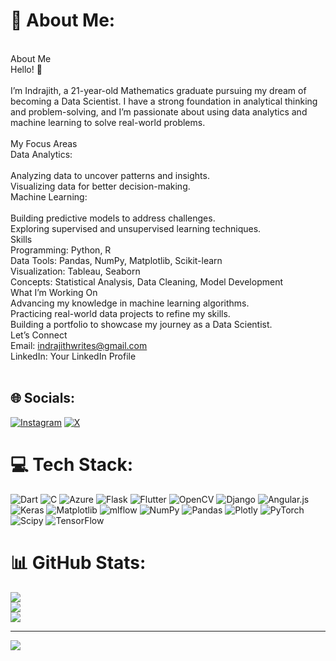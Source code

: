 # 💫 About Me:
<br>About Me<br>Hello! 👋<br><br>I’m Indrajith, a 21-year-old Mathematics graduate pursuing my dream of becoming a Data Scientist. I have a strong foundation in analytical thinking and problem-solving, and I’m passionate about using data analytics and machine learning to solve real-world problems.<br><br>My Focus Areas<br>Data Analytics:<br><br>Analyzing data to uncover patterns and insights.<br>Visualizing data for better decision-making.<br>Machine Learning:<br><br>Building predictive models to address challenges.<br>Exploring supervised and unsupervised learning techniques.<br>Skills<br>Programming: Python, R<br>Data Tools: Pandas, NumPy, Matplotlib, Scikit-learn<br>Visualization: Tableau, Seaborn<br>Concepts: Statistical Analysis, Data Cleaning, Model Development<br>What I’m Working On<br>Advancing my knowledge in machine learning algorithms.<br>Practicing real-world data projects to refine my skills.<br>Building a portfolio to showcase my journey as a Data Scientist.<br>Let’s Connect<br>Email: indrajithwrites@gmail.com<br>LinkedIn: Your LinkedIn Profile<br><br>


## 🌐 Socials:
[![Instagram](https://img.shields.io/badge/Instagram-%23E4405F.svg?logo=Instagram&logoColor=white)](https://instagram.com/indrxjith) [![X](https://img.shields.io/badge/X-black.svg?logo=X&logoColor=white)](https://x.com/xndrajith) 

# 💻 Tech Stack:
![Dart](https://img.shields.io/badge/dart-%230175C2.svg?style=for-the-badge&logo=dart&logoColor=white) ![C](https://img.shields.io/badge/c-%2300599C.svg?style=for-the-badge&logo=c&logoColor=white) ![Azure](https://img.shields.io/badge/azure-%230072C6.svg?style=for-the-badge&logo=microsoftazure&logoColor=white) ![Flask](https://img.shields.io/badge/flask-%23000.svg?style=for-the-badge&logo=flask&logoColor=white) ![Flutter](https://img.shields.io/badge/Flutter-%2302569B.svg?style=for-the-badge&logo=Flutter&logoColor=white) ![OpenCV](https://img.shields.io/badge/opencv-%23white.svg?style=for-the-badge&logo=opencv&logoColor=white) ![Django](https://img.shields.io/badge/django-%23092E20.svg?style=for-the-badge&logo=django&logoColor=white) ![Angular.js](https://img.shields.io/badge/angular.js-%23E23237.svg?style=for-the-badge&logo=angularjs&logoColor=white) ![Keras](https://img.shields.io/badge/Keras-%23D00000.svg?style=for-the-badge&logo=Keras&logoColor=white) ![Matplotlib](https://img.shields.io/badge/Matplotlib-%23ffffff.svg?style=for-the-badge&logo=Matplotlib&logoColor=black) ![mlflow](https://img.shields.io/badge/mlflow-%23d9ead3.svg?style=for-the-badge&logo=numpy&logoColor=blue) ![NumPy](https://img.shields.io/badge/numpy-%23013243.svg?style=for-the-badge&logo=numpy&logoColor=white) ![Pandas](https://img.shields.io/badge/pandas-%23150458.svg?style=for-the-badge&logo=pandas&logoColor=white) ![Plotly](https://img.shields.io/badge/Plotly-%233F4F75.svg?style=for-the-badge&logo=plotly&logoColor=white) ![PyTorch](https://img.shields.io/badge/PyTorch-%23EE4C2C.svg?style=for-the-badge&logo=PyTorch&logoColor=white) ![Scipy](https://img.shields.io/badge/SciPy-%230C55A5.svg?style=for-the-badge&logo=scipy&logoColor=%white) ![TensorFlow](https://img.shields.io/badge/TensorFlow-%23FF6F00.svg?style=for-the-badge&logo=TensorFlow&logoColor=white)
# 📊 GitHub Stats:
![](https://github-readme-stats.vercel.app/api?username=indrxjith&theme=dark&hide_border=false&include_all_commits=false&count_private=false)<br/>
![](https://github-readme-streak-stats.herokuapp.com/?user=indrxjith&theme=dark&hide_border=false)<br/>
![](https://github-readme-stats.vercel.app/api/top-langs/?username=indrxjith&theme=dark&hide_border=false&include_all_commits=false&count_private=false&layout=compact)

---
[![](https://visitcount.itsvg.in/api?id=indrxjith&icon=0&color=0)](https://visitcount.itsvg.in)

<!-- Proudly created with GPRM ( https://gprm.itsvg.in ) -->
